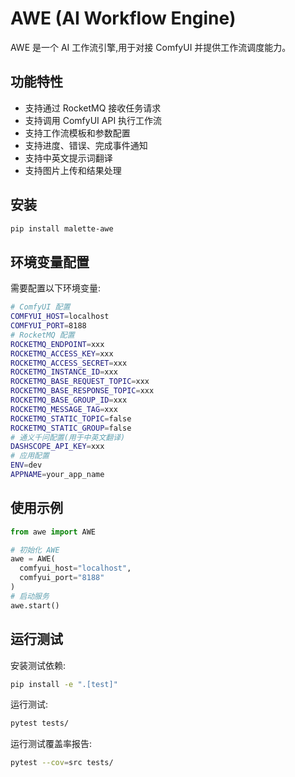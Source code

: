 # AWE (AI Workflow Engine)

AWE 是一个 AI 工作流引擎,用于对接 ComfyUI 并提供工作流调度能力。

## 功能特性

- 支持通过 RocketMQ 接收任务请求
- 支持调用 ComfyUI API 执行工作流
- 支持工作流模板和参数配置
- 支持进度、错误、完成事件通知
- 支持中英文提示词翻译
- 支持图片上传和结果处理

## 安装

```bash
pip install malette-awe
```

## 环境变量配置

需要配置以下环境变量:

```bash
# ComfyUI 配置
COMFYUI_HOST=localhost
COMFYUI_PORT=8188
# RocketMQ 配置
ROCKETMQ_ENDPOINT=xxx
ROCKETMQ_ACCESS_KEY=xxx
ROCKETMQ_ACCESS_SECRET=xxx
ROCKETMQ_INSTANCE_ID=xxx
ROCKETMQ_BASE_REQUEST_TOPIC=xxx
ROCKETMQ_BASE_RESPONSE_TOPIC=xxx
ROCKETMQ_BASE_GROUP_ID=xxx
ROCKETMQ_MESSAGE_TAG=xxx
ROCKETMQ_STATIC_TOPIC=false
ROCKETMQ_STATIC_GROUP=false
# 通义千问配置(用于中英文翻译)
DASHSCOPE_API_KEY=xxx
# 应用配置
ENV=dev
APPNAME=your_app_name
```

## 使用示例

```python
from awe import AWE

# 初始化 AWE
awe = AWE(
  comfyui_host="localhost",
  comfyui_port="8188"
)
# 启动服务
awe.start()
```

## 运行测试

安装测试依赖:

```bash
pip install -e ".[test]"
```

运行测试:

```bash
pytest tests/
```

运行测试覆盖率报告:

```bash
pytest --cov=src tests/
```
